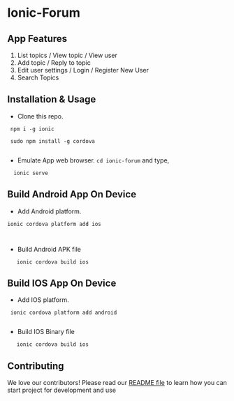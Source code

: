 # Ionic-Forum

## App Features
1. List topics / View topic / View user
2. Add topic / Reply to topic
3. Edit user settings / Login / Register New User
4. Search Topics

## Installation & Usage
* Clone this repo.

```
 npm i -g ionic
 
 sudo npm install -g cordova
 
 ```
* Emulate App web browser. `cd ionic-forum` and type,
```
  ionic serve
```

## Build Android App On Device

* Add Android platform.

```
ionic cordova platform add ios

 
 ```
* Build Android APK file
```
   ionic cordova build ios
```


## Build IOS App On Device

* Add IOS platform.

```
 ionic cordova platform add android
 
 ```
* Build IOS Binary file
```
   ionic cordova build ios
```

## <a name="contributing"></a>Contributing
We love our contributors! Please read our [README file](README.md) to learn how you can start project for development and use 
